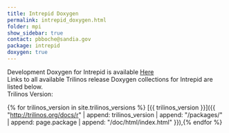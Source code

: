 ```yaml
---
title: Intrepid Doxygen
permalink: intrepid_doxygen.html
folder: mpi
show_sidebar: true
contact: pbboche@sandia.gov
package: intrepid
doxygen: true
---
```


Development Doxygen for Intrepid is available [Here](http://trilinos.org/docs/dev/packages/intrepid/doc/html/index.html)  
Links to all available Trilinos release Doxygen collections for Intrepid are listed below.  
Trilinos Version:

{% for trilinos_version in site.trilinos_versions %}
[{{ trilinos_version }}]({{ "http://trilinos.org/docs/r" | append: trilinos_version | append: "/packages/" | append: page.package | append: "/doc/html/index.html" }}),{% endfor %}
